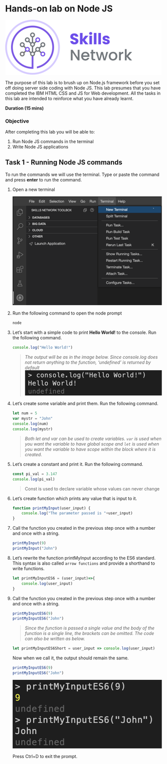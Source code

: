 # Hands-on lab on Node JS

![IDSN-logo.png](./IDSN-logo.png)

The purpose of this lab is to brush up on Node.js framework before you set off doing server side coding with Node JS. This lab presumes that you have completed the IBM HTML CSS and JS for Web development. All the tasks in this lab are intended to reinforce what you have already learnt.

**Duration (15 mins)**

### Objective

After completing this lab you will be able to:

1. Run Node JS commands in the terminal
2. Write Node JS applications

## Task 1 - Running Node JS commands

To run the commands we will use the terminal. Type or paste the command and press **enter** to run the command.

1. Open a new terminal

    ![new-terminal.png](new-terminal.png)

2. Run the following command to open the node prompt

    ```bash
    node
    ```

3. Let’s start with a simple code to print **Hello World!** to the console. Run the following command.

    ```js
    console.log("Hello World!")
    ```

    >*The output will be as in the image below. Since console.log does not return anything to the function, ‘undefined’ is returned by default*  
    ![helloworld.png](helloworld.png)

4. Let’s create some variable and print them. Run the following command.

    ```js
    let num = 5
    var mystr = "John"
    console.log(num)
    console.log(mystr)
    ```

    >*Both let and var can be used to create variables. `var` is used when you want the variable to have global scope and `let` is used when you want the variable to have scope within the block where it is created.*

5. Let’s create a constant and print it. Run the following command.

    ```js
    const pi_val = 3.147
    console.log(pi_val)
    ```

    >Const is used to declare variable whose values can never change

6. Let’s create function which prints any value that is input to it.

    ```js
    function printMyInput(user_input) {
        console.log("The parameter passed is "+user_input)
    }
    ```

7. Call the function you created in the previous step once with a number and once with a string.

    ```js
    printMyInput(9)
    printMyInput("John")
    ```

8. Let’s rewrite the function printMyInput according to the ES6 standard. This syntax is also called `arrow functions` and provide a shorthand to write functions.

    ```js
    let printMyInputES6 = (user_input)=>{
        console.log(user_input)
    }
    ```

9. Call the function you created in the previous step once with a number and once with a string.

    ```js
    printMyInputES6(9)
    printMyInputES6("John")
    ```

    >*Since the function is passed a single value and the body of the function is a single line, the brackets can be omitted. The code can also be written as below.*

    ```js
    let printMyInputES6Short = user_input => console.log(user_input)
    ```

    Now when we call it, the output should remain the same.

    ```js
    printMyInputES6(9)
    printMyInputES6("John")
    ```

    ![es6output.png](es6output.png)

    Press Ctrl+D to exit the prompt.
